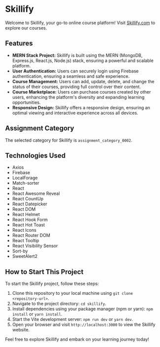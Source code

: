 # Skillify

Welcome to Skillify, your go-to online course platform! Visit [Skillify.com](https://a-11-skillify.web.app/) to explore our courses.

## Features

- **MERN Stack Project:** Skillify is built using the MERN (MongoDB, Express.js, React.js, Node.js) stack, ensuring a powerful and scalable platform.
- **User Authentication:** Users can securely login using Firebase authentication, ensuring a seamless and safe experience.
- **Course Management:** Users can add, update, delete, and change the status of their courses, providing full control over their content.
- **Course Marketplace:** Users can purchase courses created by other users, enhancing the platform's diversity and expanding learning opportunities.
- **Responsive Design:** Skillify offers a responsive design, ensuring an optimal viewing and interactive experience across all devices.

## Assignment Category

The selected category for Skillify is `assignment_category_0002`.

## Technologies Used

- Axios
- Firebase
- LocalForage
- Match-sorter
- React
- React Awesome Reveal
- React CountUp
- React Datepicker
- React DOM
- React Helmet
- React Hook Form
- React Hot Toast
- React Icons
- React Router DOM
- React Tooltip
- React Visibility Sensor
- Sort-by
- SweetAlert2

## How to Start This Project

To start the Skillify project, follow these steps:

1. Clone this repository to your local machine using `git clone <repository-url>`.
2. Navigate to the project directory: `cd skillify`.
3. Install dependencies using your package manager (npm or yarn): `npm install` or `yarn install`.
4. Start the Vite development server: `npm run dev` or `yarn dev`.
5. Open your browser and visit `http://localhost:3000` to view the Skillify website.

Feel free to explore Skillify and embark on your learning journey today!
